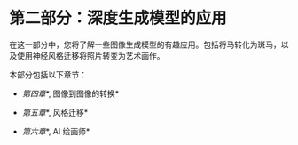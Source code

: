 # 第二部分：深度生成模型的应用

在这一部分中，您将了解一些图像生成模型的有趣应用。包括将马转化为斑马，以及使用神经风格迁移将照片转变为艺术画作。

本部分包括以下章节：

+   *第四章**, 图像到图像的转换*

+   *第五章**, 风格迁移*

+   *第六章**, AI 绘画师*
